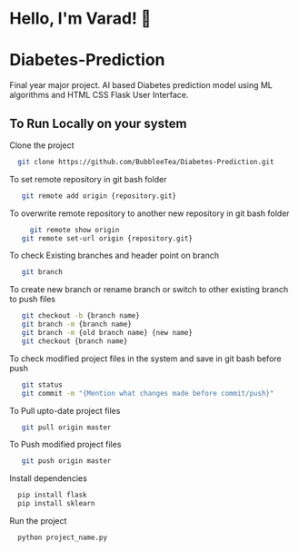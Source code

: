 # Hello, I'm Varad! 👋

# Diabetes-Prediction
Final year major project. AI based Diabetes prediction model using ML algorithms and HTML CSS Flask User Interface.



## To Run Locally on your system

Clone the project

```bash
  git clone https://github.com/BubbleeTea/Diabetes-Prediction.git
```

To set remote repository in git bash folder

```bash
   git remote add origin {repository.git} 
```

To overwrite remote repository to another new repository in git bash folder

```bash
	 git remote show origin
   git remote set-url origin {repository.git} 
```

To check Existing branches and header point on branch
```bash
   git branch
```

To create new branch or rename branch or switch to other existing branch to push files

```bash
   git checkout -b {branch name}
   git branch -m {branch name}
   git branch -m {old branch name} {new name}
   git checkout {branch name}
```


To check modified project files in the system and save in git bash before push

```bash
   git status
   git commit -m "{Mention what changes made before commit/push}" 
```


To Pull upto-date project files

```bash
   git pull origin master 
```

To Push modified project files

```bash
   git push origin master 
```


Install dependencies

```cmd
  pip install flask
  pip install sklearn
```


Run the project

```cmd
  python project_name.py
```
